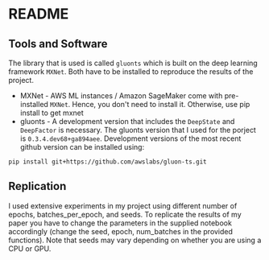 # README

## Tools and Software
The library that is used is called `gluonts` which is built on the deep learning framework `MXNet`. Both have to be installed to reproduce the results of the project.

- MXNet - AWS ML instances / Amazon SageMaker come with pre-installed `MXNet`. Hence, you don't need to install it. Otherwise, use pip install to get mxnet
- gluonts - A development version that includes the `DeepState` and `DeepFactor` is necessary. The gluonts version that I used for the porject is `0.3.4.dev68+ga894aee`. Development versions of the most recent github version can be installed using:

`pip install git+https://github.com/awslabs/gluon-ts.git`

## Replication
I used extensive experiments in my project using different number of epochs, batches_per_epoch, and seeds. To replicate the results of my paper you have to change the parameters in the supplied notebook accordingly (change the seed, epoch, num_batches in the provided functions). Note that seeds may vary depending on whether you are using a CPU or GPU. 
